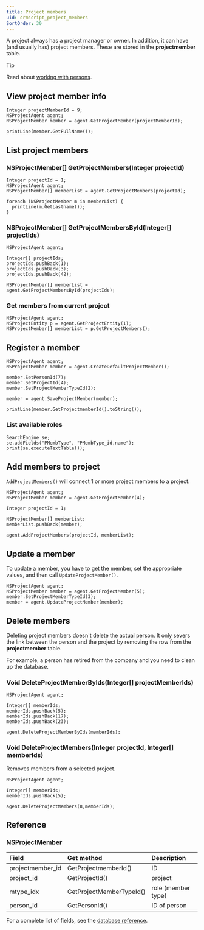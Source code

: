 ```yaml
---
title: Project members
uid: crmscript_project_members
SortOrder: 30
---
```


A project always has a project manager or owner. In addition, it can have (and usually has) project members. These are stored in the **projectmember** table.

> [!TIP]
> Read about [working with persons](xref:crmscript-class-customer).

## View project member info

```crmscript!
Integer projectMemberId = 9;
NSProjectAgent agent;
NSProjectMember member = agent.GetProjectMember(projectMemberId);

printLine(member.GetFullName());
```

## List project members

### NSProjectMember[] GetProjectMembers(Integer projectId)

```crmscript!
Integer projectId = 1;
NSProjectAgent agent;
NSProjectMember[] memberList = agent.GetProjectMembers(projectId);

foreach (NSProjectMember m in memberList) {
  printLine(m.GetLastname());
}
```

### NSProjectMember[] GetProjectMembersById(Integer[] projectIds)

```crmscript!
NSProjectAgent agent;

Integer[] projectIds;
projectIds.pushBack(1);
projectIds.pushBack(3);
projectIds.pushBack(42);

NSProjectMember[] memberList = agent.GetProjectMembersById(projectIds);
```

### Get members from current project

```crmscript
NSProjectAgent agent;
NSProjectEntity p = agent.GetProjectEntity(1);
NSProjectMember[] memberList = p.GetProjectMembers();
```

## Register a member

```crmscript!
NSProjectAgent agent;
NSProjectMember member = agent.CreateDefaultProjectMember();

member.SetPersonId(7);
member.SetProjectId(4);
member.SetProjectMemberTypeId(2);

member = agent.SaveProjectMember(member);

printLine(member.GetProjectmemberId().toString());
```

### List available roles

```crmscript!
SearchEngine se;
se.addFields("PMembType", "PMembType_id,name");
print(se.executeTextTable());
```

## Add members to project

`AddProjectMembers()` will connect 1 or more project members to a project.

```crmscript
NSProjectAgent agent;
NSProjectMember member = agent.GetProjectMember(4);

Integer projectId = 1;

NSProjectMember[] memberList;
memberList.pushBack(member);

agent.AddProjectMembers(projectId, memberList);
```

## Update a member

To update a member, you have to get the member, set the appropriate values, and then call `UpdateProjectMember()`.

```crmscript
NSProjectAgent agent;
NSProjectMember member = agent.GetProjectMember(5);
member.SetProjectMemberTypeId(3);
member = agent.UpdateProjectMember(member);
```

## Delete members

Deleting project members doesn't delete the actual person. It only severs the link between the person and the project by removing the row from the **projectmember** table.

For example, a person has retired from the company and you need to clean up the database.

### Void DeleteProjectMemberByIds(Integer[] projectMemberIds)

```crmscript
NSProjectAgent agent;

Integer[] memberIds;
memberIds.pushBack(5);
memberIds.pushBack(17);
memberIds.pushBack(23);

agent.DeleteProjectMemberByIds(memberIds);
```

### Void DeleteProjectMembers(Integer projectId, Integer[] memberIds)

Removes members from a selected project.

```crmscript
NSProjectAgent agent;

Integer[] memberIds;
memberIds.pushBack(5);

agent.DeleteProjectMembers(8,memberIds);
```

## Reference

### NSProjectMember

| Field            | Get method               | Description        |
|:-----------------|:-------------------------|:-------------------|
| projectmember_id | GetProjectmemberId()     | ID                 |
| project_id       | GetProjectId()           | project            |
| mtype_idx        | GetProjectMemberTypeId() | role (member type) |
| person_id        | GetPersonId()            | ID of person       |

For a complete list of fields, see the [database reference](https://community.superoffice.com/documentation/SDK/SO.Database/html/Tables-projectmember.htm).
